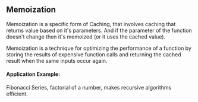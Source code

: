 ## Memoization

Memoization is a specific form of Caching, that involves caching that returns value based on it's parameters. And if the parameter of the function doesn't change then it's memoized (or it uses the cached value).

Memoization is a technique for optimizing the performance of a function by storing the results of expensive function calls and returning the cached result when the same inputs occur again.

#### Application Example:

Fibonacci Series, factorial of a number, makes recursive algorithms efficient.

